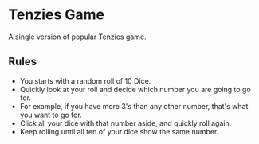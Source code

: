 # Tenzies Game

A single version of popular Tenzies game.

## Rules

- You starts with a random roll of 10 Dice.
- Quickly look at your roll and decide which number you are going to go for.
- For example, if you have more 3's than any other number, that's what you want to go for.
- Click all your dice with that number aside, and quickly roll again.
- Keep rolling until all ten of your dice show the same number.
